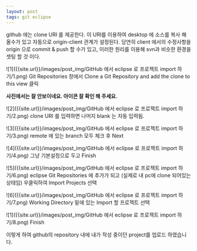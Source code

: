 ```yaml
---
layout: post
tags: git eclipse
---
```



github 에는 clone URI 를 제공한다. 이 URI를 이용하여 desktop 에 소스를 복사 해 올수가 있고 자동으로 origin-client 관계가 설정된다. 당연히 client 에서의 수정사항을 origin 으로 commit & push 할 수가 있고, 
이러한 원리를 이용해 svn과 비슷한 환경을 셋팅 할 것 이다.







![1]({{site.url}}/images/post_img/GitHub 에서 eclipse 로 프로젝트 import 하기/1.png)
Git Repositories 창에서 Clone a Git Repository and add the clone to this view 클릭

**사진에서는 잘 안보이네요. 아이콘 잘 확인 해 주세요.**


![2]({{site.url}}/images/post_img/GitHub 에서 eclipse 로 프로젝트 import 하기/2.png)
clone URI 를 입력하면 나머지 blank 는 자동 입력됨.


![3]({{site.url}}/images/post_img/GitHub 에서 eclipse 로 프로젝트 import 하기/3.png)
remote 에 있는 branch 모두 체크 후 Next


![4]({{site.url}}/images/post_img/GitHub 에서 eclipse 로 프로젝트 import 하기/4.png)
그냥 기본설정으로 두고 Finish



![5]({{site.url}}/images/post_img/GitHub 에서 eclipse 로 프로젝트 import 하기/6.png)
eclipse Git Repositories 에 추가가 되고 (실제로 내 pc에 clone 되어있는 상태임) 우클릭하여 Import Projects 선택



![6]({{site.url}}/images/post_img/GitHub 에서 eclipse 로 프로젝트 import 하기/7.png)
Working Directory 밑에 있는 Import 할 프로젝트 선택


![1]({{site.url}}/images/post_img/GitHub 에서 eclipse 로 프로젝트 import 하기/8.png)
Finish




이렇게 하여 github의 repository 내에 내가 작성 중이던 project를 업로드 하였습니다.
